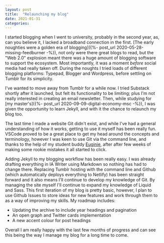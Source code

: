 ```yaml
---
layout: post
title:  "Relaunching my blog"
date: 2021-01-31
categories:
---
```

I started blogging when I went to university, probably in the second year, as, can you believe it, I lacked a broadband connection in the first. [The early noughties were a golden era of blogging]({%- post_url 2020-05-28-missing-feedburner -%}), not only were there great blogs to read, but the "Web 2.0" explosion meant there was a huge amount of blogging software to support the ecosystem. Most importantly, it was a moment *before* social media had really taken off. During the noughts I tried loads of different blogging platforms: Typepad, Blogger and Wordpress, before settling on Tumblr for its simplicity.

I've wanted to move away from Tumblr for a while now. I tried Substack shortly after it launched, but felt its functionality to be limiting; plus I'm not really interested in creating an email newsletter. Then, while studying for [my master's]({%- post_url 2020-09-09-digital-economy-msc -%}), I was given the opportunity to learn Jekyll, and with it the chance to relaunch my blog too.

The last time I made a website Git didn't exist, and while I've had a general understanding of how it works, getting to use it myself has been really fun. VSCode proved to be a great place to get my head around the concepts and terminology, however I was keen to use Git via the command line, and thanks to the help of my student buddy [Euginie](https://github.com/eugenierqs), after after few weeks of making some rookie mistakes it all started to click.

Adding Jekyll to my blogging workflow has been really easy. I was already drafting everything in IA Writer using Markdown so nothing has had to change there. Replacing Tumblr hosting with the command line and Github (which automatically deploys everything to Netlify) has been straight forward and it also means I'll continue to develop my knowledge of Git. By managing the site myself I'll continue to expand my knowledge of Liquid and Sass. This first iteration of my blog is pretty basic, however, I plan to use Github Issues to store ideas for new features and work through them to as a way of improving my skills. My roadmap includes:

- Updating the archive to include year headings and pagination
- An open graph and Twitter cards implementation
- A new accent colour for post headings

Overall I am really happy with the last few months of progress and can see this being the way I manage my blog for a long time to come.
